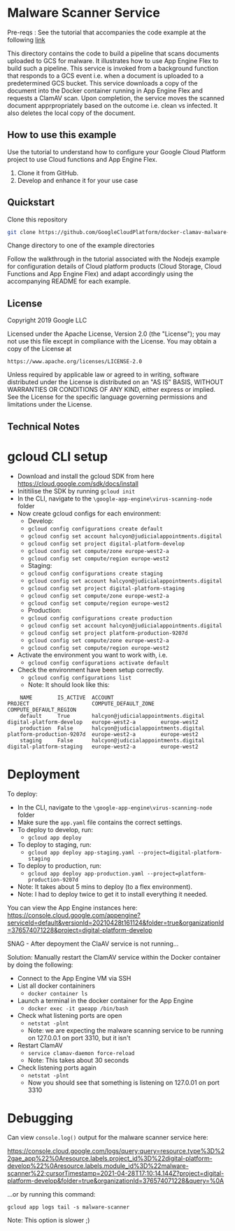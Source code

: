 # Malware Scanner Service

Pre-reqs : See the tutorial that accompanies the code example at the following [link](https://cloud.google.com/solutions/automating-malware-scanning-for-documents-uploaded-to-cloud-storage)

This directory contains the code to build a pipeline that scans documents
uploaded to GCS for malware. It illustrates how to use App Engine Flex to build
such a pipeline. This service is invoked from a background function that
responds to a GCS event i.e. when a document is uploaded to a predetermined GCS
bucket. This service downloads a copy of the document into the Docker container
running in App Engine Flex and requests a ClamAV scan. Upon completion, the
service moves the scanned document apprpropriately based on the outcome i.e.
clean vs infected. It also deletes the local copy of the document.

## How to use this example

Use the tutorial to understand how to configure your Google Cloud Platform
project to use Cloud functions and App Engine Flex.

1.  Clone it from GitHub.
2.  Develop and enhance it for your use case

## Quickstart

Clone this repository

```sh
git clone https://github.com/GoogleCloudPlatform/docker-clamav-malware-scanner.git
```

Change directory to one of the example directories

Follow the walkthrough in the tutorial associated with the Nodejs example for
configuration details of Cloud platform products (Cloud Storage, Cloud Functions
and App Engine Flex) and adapt accordingly using the accompanying README for
each example.

## License

Copyright 2019 Google LLC

Licensed under the Apache License, Version 2.0 (the "License"); you may not use
this file except in compliance with the License. You may obtain a copy of the
License at

    https://www.apache.org/licenses/LICENSE-2.0

Unless required by applicable law or agreed to in writing, software distributed
under the License is distributed on an "AS IS" BASIS, WITHOUT WARRANTIES OR
CONDITIONS OF ANY KIND, either express or implied. See the License for the
specific language governing permissions and limitations under the License.




## Technical Notes

# gcloud CLI setup

- Download and install the gcloud SDK from here https://cloud.google.com/sdk/docs/install
- Inititilise the SDK by running `gcloud init`
- In the CLI, navigate to the `\google-app-engine\virus-scanning-node` folder
- Now create gcloud configs for each environment:
    - Develop:
    - `gcloud config configurations create default`
    - `gcloud config set account halcyon@judicialappointments.digital`
    - `gcloud config set project digital-platform-develop`
    - `gcloud config set compute/zone europe-west2-a`
    - `gcloud config set compute/region europe-west2`
    - Staging:
    - `gcloud config configurations create staging`
    - `gcloud config set account halcyon@judicialappointments.digital`
    - `gcloud config set project digital-platform-staging`
    - `gcloud config set compute/zone europe-west2-a`
    - `gcloud config set compute/region europe-west2`
    - Production:
    - `gcloud config configurations create production`
    - `gcloud config set account halcyon@judicialappointments.digital`
    - `gcloud config set project platform-production-9207d`
    - `gcloud config set compute/zone europe-west2-a`
    - `gcloud config set compute/region europe-west2`
- Activate the environment you want to work with, i.e.
  - `gcloud config configurations activate default`
- Check the environment have been setup correctly.
  - `gcloud config configurations list`
  - Note: It should look like this:
```
    NAME        IS_ACTIVE  ACCOUNT                               PROJECT                    COMPUTE_DEFAULT_ZONE  COMPUTE_DEFAULT_REGION
    default     True       halcyon@judicialappointments.digital  digital-platform-develop   europe-west2-a        europe-west2
    production  False      halcyon@judicialappointments.digital  platform-production-9207d  europe-west2-a        europe-west2
    staging     False      halcyon@judicialappointments.digital  digital-platform-staging   europe-west2-a        europe-west2
```

# Deployment

To deploy:

- In the CLI, navigate to the `\google-app-engine\virus-scanning-node` folder
- Make sure the `app.yaml` file contains the correct settings.
- To deploy to develop, run:
  - `gcloud app deploy`
- To deploy to staging, run:
  - `gcloud app deploy app-staging.yaml --project=digital-platform-staging`
- To deploy to production, run:
  - `gcloud app deploy app-production.yaml --project=platform-production-9207d`
- Note: It takes about 5 mins to deploy (to a flex environment).
- Note: I had to deploy twice to get it to install everything it needed.

You can view the App Engine instances here: https://console.cloud.google.com/appengine?serviceId=default&versionId=20210428t161124&folder=true&organizationId=376574071228&project=digital-platform-develop

SNAG - After depoyment the ClaAV service is not running...

Solution: Manually restart the ClamAV service within the Docker container by doing the following:

- Connect to the App Engine VM via SSH
- List all docker containiners
  - `docker container ls`
- Launch a terminal in the docker container for the App Engine
  - `docker exec -it gaeapp /bin/bash`
- Check what listening ports are open
  - `netstat -plnt`
  - Note: we are expecting the malware scanning service to be running on 127.0.0.1 on port 3310, but it isn't
- Restart ClamAV
  - `service clamav-daemon force-reload`
  - Note: This takes about 30 seconds
- Check listening ports again
  - `netstat -plnt`
  - Now you should see that something is listening on 127.0.01 on port 3310


# Debugging

Can view `console.log()` output for the malware scanner service here:

https://console.cloud.google.com/logs/query;query=resource.type%3D%22gae_app%22%0Aresource.labels.project_id%3D%22digital-platform-develop%22%0Aresource.labels.module_id%3D%22malware-scanner%22;cursorTimestamp=2021-04-28T17:10:14.144Z?project=digital-platform-develop&folder=true&organizationId=376574071228&query=%0A

...or by running this command:

`gcloud app logs tail -s malware-scanner`

Note: This option is slower ;)
